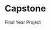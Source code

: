 # Capstone
Final Year Project

<!-- Ensure that students cant apply to same subjects more than once. -->

<!-- ensure that subjects are applied for in order of priority -->

<!-- ensure that students cant access cape div until they've applied for subjects -->

<!-- flash messages across screen -->

<!-- enable prerequisite barring -->


<!-- OVERHAUL STRUCTURE TO API BASED -->
<!-- add security features like sending encrypted passwords -->


